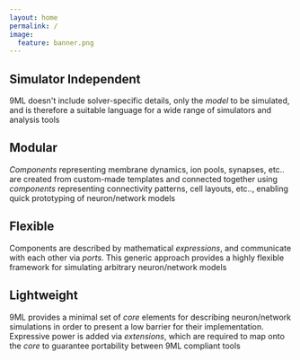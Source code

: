 ```yaml
---
layout: home
permalink: /
image:
  feature: banner.png
---
```


<div class="tiles">

<div class="tile">
  <h2 class="post-title">Simulator Independent</h2>
  <p class="post-excerpt">9ML doesn't include solver-specific details, only 
  the <i>model</i> to be simulated, and is therefore a suitable language for a wide range of simulators and analysis tools</p>
</div><!-- /.tile -->

<div class="tile">
  <h2 class="post-title">Modular</h2>
  <p class="post-excerpt"><i>Components</i> representing membrane dynamics, ion pools, synapses, etc.. are created from custom-made templates and connected together using <i>components</i> representing connectivity patterns, cell layouts, etc.., enabling quick prototyping of neuron/network models</p>
</div><!-- /.tile -->

<div class="tile">
  <h2 class="post-title">Flexible</h2>
  <p class="post-excerpt">Components are described by mathematical <i>expressions</i>, and communicate with each other via <i>ports</i>. This generic approach provides a highly flexible framework for simulating arbitrary neuron/network models</p>
</div><!-- /.tile -->

<div class="tile">
  <h2 class="post-title">Lightweight</h2>
  <p class="post-excerpt">9ML provides a minimal set of <i>core</i> elements for describing neuron/network simulations in order to present a low barrier for their  implementation. Expressive power is added via <i>extensions</i>, which are required
to map onto the <i>core</i> to guarantee portability between 9ML compliant tools</p>
</div><!-- /.tile -->

</div><!-- /.tiles -->
